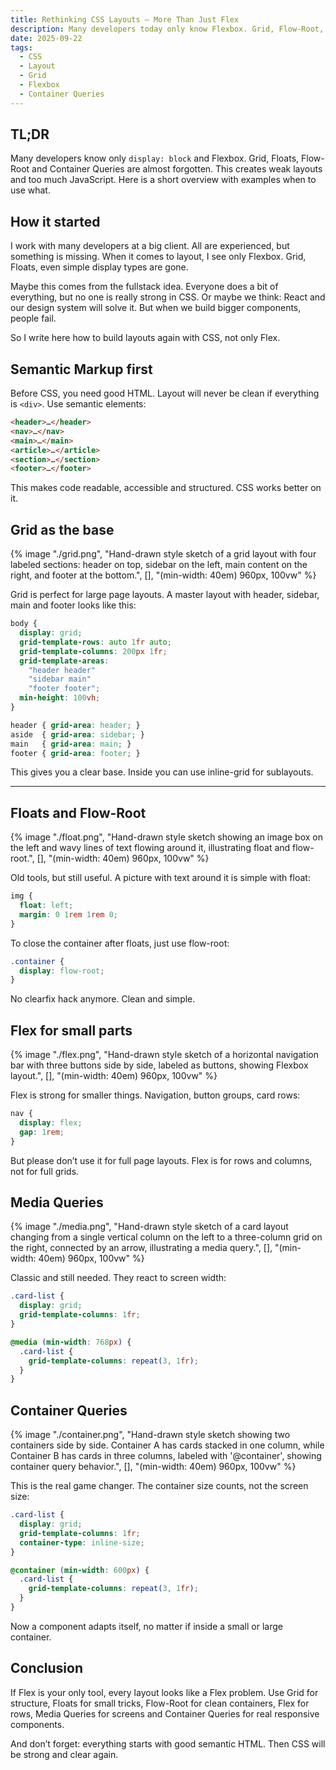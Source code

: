 ```yaml
---
title: Rethinking CSS Layouts – More Than Just Flex
description: Many developers today only know Flexbox. Grid, Flow-Root, Float or Container Queries are almost forgotten. Here is a clear overview with examples.
date: 2025-09-22
tags:
  - CSS
  - Layout
  - Grid
  - Flexbox
  - Container Queries
---
```


## TL;DR

Many developers know only `display: block` and Flexbox. Grid, Floats, Flow-Root and Container Queries are almost forgotten. This creates weak layouts and too much JavaScript. Here is a short overview with examples when to use what.

## How it started

I work with many developers at a big client. All are experienced, but something is missing. When it comes to layout, I see only Flexbox. Grid, Floats, even simple display types are gone.

Maybe this comes from the fullstack idea. Everyone does a bit of everything, but no one is really strong in CSS. Or maybe we think: React and our design system will solve it. But when we build bigger components, people fail.

So I write here how to build layouts again with CSS, not only Flex.

## Semantic Markup first

Before CSS, you need good HTML. Layout will never be clean if everything is `<div>`. Use semantic elements:

```html
<header>…</header>
<nav>…</nav>
<main>…</main>
<article>…</article>
<section>…</section>
<footer>…</footer>
````

This makes code readable, accessible and structured. CSS works better on it.

## Grid as the base

{% image "./grid.png", "Hand-drawn style sketch of a grid layout with four labeled sections: header on top, sidebar on the left, main content on the right, and footer at the bottom.", [], "(min-width: 40em) 960px, 100vw" %}

Grid is perfect for large page layouts. A master layout with header, sidebar, main and footer looks like this:

```css
body {
  display: grid;
  grid-template-rows: auto 1fr auto;
  grid-template-columns: 200px 1fr;
  grid-template-areas:
    "header header"
    "sidebar main"
    "footer footer";
  min-height: 100vh;
}

header { grid-area: header; }
aside  { grid-area: sidebar; }
main   { grid-area: main; }
footer { grid-area: footer; }
```

This gives you a clear base. Inside you can use inline-grid for sublayouts.

---

## Floats and Flow-Root

{% image "./float.png", "Hand-drawn style sketch showing an image box on the left and wavy lines of text flowing around it, illustrating float and flow-root.", [], "(min-width: 40em) 960px, 100vw" %}

Old tools, but still useful. A picture with text around it is simple with float:

```css
img {
  float: left;
  margin: 0 1rem 1rem 0;
}
```

To close the container after floats, just use flow-root:

```css
.container {
  display: flow-root;
}
```

No clearfix hack anymore. Clean and simple.

## Flex for small parts

{% image "./flex.png", "Hand-drawn style sketch of a horizontal navigation bar with three buttons side by side, labeled as buttons, showing Flexbox layout.", [], "(min-width: 40em) 960px, 100vw" %}

Flex is strong for smaller things. Navigation, button groups, card rows:

```css
nav {
  display: flex;
  gap: 1rem;
}
```

But please don’t use it for full page layouts. Flex is for rows and columns, not for full grids.

## Media Queries

{% image "./media.png", "Hand-drawn style sketch of a card layout changing from a single vertical column on the left to a three-column grid on the right, connected by an arrow, illustrating a media query.", [], "(min-width: 40em) 960px, 100vw" %}

Classic and still needed. They react to screen width:

```css
.card-list {
  display: grid;
  grid-template-columns: 1fr;
}

@media (min-width: 768px) {
  .card-list {
    grid-template-columns: repeat(3, 1fr);
  }
}
```

## Container Queries

{% image "./container.png", "Hand-drawn style sketch showing two containers side by side. Container A has cards stacked in one column, while Container B has cards in three columns, labeled with '@container', showing container query behavior.", [], "(min-width: 40em) 960px, 100vw" %}

This is the real game changer. The container size counts, not the screen size:

```css
.card-list {
  display: grid;
  grid-template-columns: 1fr;
  container-type: inline-size;
}

@container (min-width: 600px) {
  .card-list {
    grid-template-columns: repeat(3, 1fr);
  }
}
```

Now a component adapts itself, no matter if inside a small or large container.

## Conclusion

If Flex is your only tool, every layout looks like a Flex problem. Use Grid for structure, Floats for small tricks, Flow-Root for clean containers, Flex for rows, Media Queries for screens and Container Queries for real responsive components.

And don’t forget: everything starts with good semantic HTML. Then CSS will be strong and clear again.
